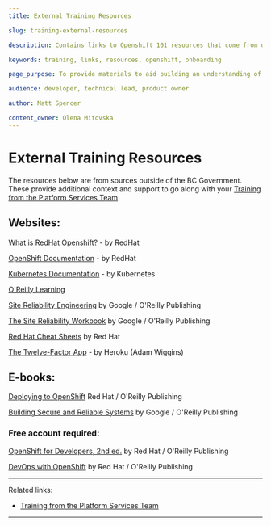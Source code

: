 ```yaml
---
title: External Training Resources

slug: training-external-resources 

description: Contains links to Openshift 101 resources that come from outside of the BC Government

keywords: training, links, resources, openshift, onboarding

page_purpose: To provide materials to aid building an understanding of Openshift and give additional context to other training 

audience: developer, technical lead, product owner

author: Matt Spencer

content_owner: Olena Mitovska
---
```

# External Training Resources 

The resources below are from sources outside of the BC Government. These provide additional context and support to go along with your [Training from the Platform Services Team](./training-external-resources.md)   

## Websites:

[What is RedHat Openshift?](https://cloud.redhat.com/learn/what-is-openshift) - by RedHat

[OpenShift Documentation](https://docs.openshift.com/container-platform/) - by RedHat

[Kubernetes Documentation](https://kubernetes.io/docs/home/) - by Kubernetes

[O'Reilly Learning](https://learning.oreilly.com) 

[Site Reliability Engineering](https://sre.google/sre-book/table-of-contents/) by Google / O'Reilly Publishing

[The Site Reliability Workbook](https://sre.google/workbook/table-of-contents/) by Google / O'Reilly Publishing

[Red Hat Cheat Sheets](https://developers.redhat.com/cheat-sheets) by Red Hat

[The Twelve-Factor App](https://12factor.net/) - by Heroku (Adam Wiggins)

## E-books: 
[Deploying to OpenShift](https://cloud.redhat.com/hubfs/pdfs/Deploying_to_OpenShift.pdf) Red Hat / O'Reilly Publishing

[Building Secure and Reliable Systems](https://static.googleusercontent.com/media/sre.google/en//static/pdf/building_secure_and_reliable_systems.pdf) by Google / O'Reilly Publishing

### Free account required:
[OpenShift for Developers, 2nd ed.](https://developers.redhat.com/e-books/openshift-for-developers) by Red Hat / O'Reilly Publishing

[DevOps with OpenShift](https://developers.redhat.com/e-books/devops-openshift-cloud-deployments-made-easy) by Red Hat / O'Reilly Publishing


---
Related links:
- [Training from the Platform Services Team](./training-external-resources.md)
---
